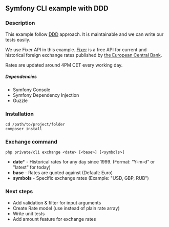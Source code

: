 ## Symfony CLI example with DDD

### Description
This example follow [DDD](https://en.wikipedia.org/wiki/Domain-driven_design) approach. It is maintainable and we can write our tests easily.

We use Fixer API in this example. [Fixer](http://fixer.io) is a free API for current and historical foreign exchange rates published by [the European Central Bank](https://www.ecb.europa.eu/stats/policy_and_exchange_rates/euro_reference_exchange_rates/html/index.en.html).

Rates are updated around 4PM CET every working day.

##### Dependencies
* Symfony Console
* Symfony Dependency Injection
* Guzzle

### Installation
```
cd /path/to/project/folder
composer install
```

### Exchange command
```
php private/cli exchange <date> [<base>] [<symbols>]
```

* **date*** - Historical rates for any day since 1999. (Format: “Y-m-d” or "latest" for today)
* **base** - Rates are quoted against (Default: Euro)
* **symbols** - Specific exchange rates (Example: "USD, GBP, RUB")

### Next steps

* Add validation & filter for input arguments
* Create Rate model (use instead of plain rate array)
* Write unit tests
* Add amount feature for exchange rates